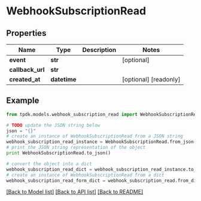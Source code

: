 # WebhookSubscriptionRead



## Properties
Name | Type | Description | Notes
------------ | ------------- | ------------- | -------------
**event** | **str** |  | [optional] 
**callback_url** | **str** |  | 
**created_at** | **datetime** |  | [optional] [readonly] 

## Example

```python
from tpdk.models.webhook_subscription_read import WebhookSubscriptionRead

# TODO update the JSON string below
json = "{}"
# create an instance of WebhookSubscriptionRead from a JSON string
webhook_subscription_read_instance = WebhookSubscriptionRead.from_json(json)
# print the JSON string representation of the object
print WebhookSubscriptionRead.to_json()

# convert the object into a dict
webhook_subscription_read_dict = webhook_subscription_read_instance.to_dict()
# create an instance of WebhookSubscriptionRead from a dict
webhook_subscription_read_form_dict = webhook_subscription_read.from_dict(webhook_subscription_read_dict)
```
[[Back to Model list]](../README.md#documentation-for-models) [[Back to API list]](../README.md#documentation-for-api-endpoints) [[Back to README]](../README.md)



